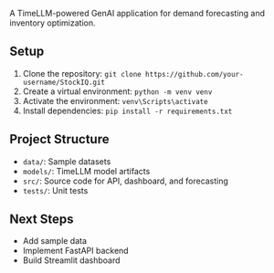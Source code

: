  A TimeLLM-powered GenAI application for demand forecasting and inventory optimization.

 ## Setup
 1. Clone the repository: `git clone https://github.com/your-username/StockIQ.git`
 2. Create a virtual environment: `python -m venv venv`
 3. Activate the environment: `venv\Scripts\activate`
 4. Install dependencies: `pip install -r requirements.txt`

 ## Project Structure
 - `data/`: Sample datasets
 - `models/`: TimeLLM model artifacts
 - `src/`: Source code for API, dashboard, and forecasting
 - `tests/`: Unit tests

 ## Next Steps
 - Add sample data
 - Implement FastAPI backend
 - Build Streamlit dashboard